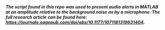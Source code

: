 ##### The script found in this repo was used to present audio alerts in MATLAB at an amplitude relative to the background noise as by a microphone. The full research article can be found here: https://journals.sagepub.com/doi/abs/10.1177/1071181319631404.

